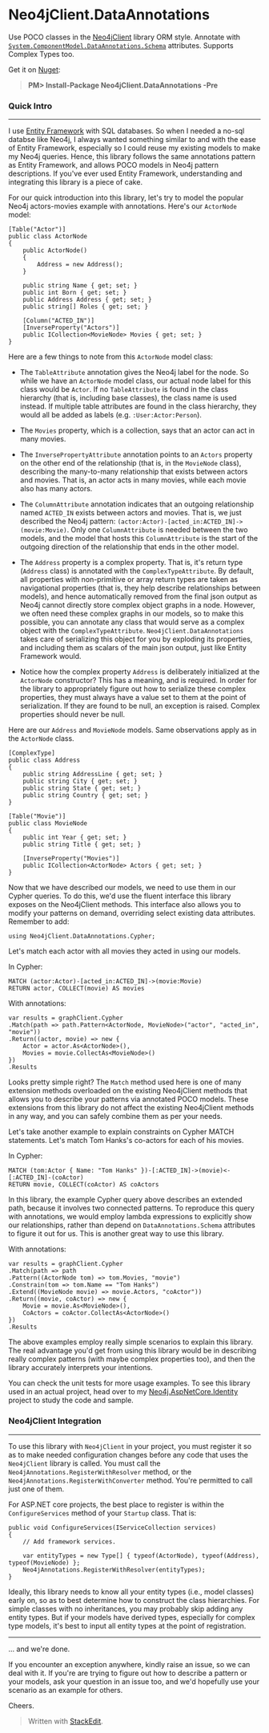 # Neo4jClient.DataAnnotations #
Use POCO classes in the [Neo4jClient](https://github.com/Readify/Neo4jClient) library ORM style. Annotate with [`System.ComponentModel.DataAnnotations.Schema`](https://msdn.microsoft.com/en-us/library/system.componentmodel.dataannotations.schema) attributes. Supports Complex Types too.

Get it on [Nuget](https://www.nuget.org/packages/Neo4jClient.DataAnnotations/1.0.1-beta):

> **PM> Install-Package Neo4jClient.DataAnnotations -Pre**

### Quick Intro ###
----------
I use [Entity Framework](https://github.com/aspnet/EntityFramework) with SQL databases. So when I needed a no-sql databse like Neo4j, I always wanted something similar to and with the ease of Entity Framework, especially so I could reuse my existing models to make my Neo4j queries. Hence, this library follows the same annotations pattern as Entity Framework, and allows POCO models in Neo4j pattern descriptions. If you've ever used Entity Framework, understanding and integrating this library is a piece of cake.

For our quick introduction into this library, let's try to model the popular Neo4j actors-movies example with annotations. Here's our `ActorNode` model:

    [Table("Actor")]
    public class ActorNode
    { 
	    public ActorNode()
	    {
	    	Address = new Address();
	    }
	    
	    public string Name { get; set; }
        public int Born { get; set; }
        public Address Address { get; set; }
        public string[] Roles { get; set; }
        
        [Column("ACTED_IN")]
        [InverseProperty("Actors")]
        public ICollection<MovieNode> Movies { get; set; }
    }

Here are a few things to note from this `ActorNode` model class:

 - The `TableAttribute` annotation gives the Neo4j label for the node. So while we have an `ActorNode` model class, our actual node label for this class would be `Actor`. If no `TableAttribute` is found in the class hierarchy (that is, including base classes), the class name is used instead. If multiple table attributes are found in the class hierarchy, they would all be added as labels (e.g. `:User:Actor:Person`).
 
 - The `Movies` property, which is a collection, says that an actor can act in many movies.
 
 - The `InversePropertyAttribute` annotation points to an `Actors` property on the other end of the relationship (that is, in the `MovieNode` class), describing the many-to-many relationship that exists between actors and movies. That is, an actor acts in many movies, while each movie also has many actors.

 - The `ColumnAttribute` annotation indicates that an outgoing relationship named `ACTED_IN` exists between actors and movies. That is, we just described the Neo4j pattern: `(actor:Actor)-[acted_in:ACTED_IN]->(movie:Movie)`. Only one `ColumnAttribute` is needed between the two models, and the model that hosts this `ColumnAttribute` is the start of the outgoing direction of the relationship that ends in the other model.

 - The `Address` property is a complex property. That is, it's return type (`Address` class) is annotated with the `ComplexTypeAttribute`. By default, all properties with non-primitive or array return types are taken as navigational properties (that is, they help describe relationships between models), and hence automatically removed from the final json output as Neo4j cannot directly store complex object graphs in a node. However, we often need these complex graphs in our models, so to make this possible, you can annotate any class that would serve as a complex object with the `ComplexTypeAttribute`. `Neo4jClient.DataAnnotations` takes care of serializing this object for you by exploding its properties, and including them as scalars of the main json output, just like Entity Framework would. 

 - Notice how the complex property `Address` is deliberately initialized at the `ActorNode` constructor? This has a meaning, and is required. In order for the library to appropriately figure out how to serialize these complex properties, they must always have a value set to them at the point of serialization. If they are found to be null, an exception is raised. Complex properties should never be null.

Here are our `Address` and `MovieNode` models. Same observations apply as in the `ActorNode` class.
        
    [ComplexType]
    public class Address
    {
        public string AddressLine { get; set; }
        public string City { get; set; }
        public string State { get; set; }
        public string Country { get; set; }
    }
    
    [Table("Movie")]
    public class MovieNode
    {
	    public int Year { get; set; }
	    public string Title { get; set; }
	    
	    [InverseProperty("Movies")]
	    public ICollection<ActorNode> Actors { get; set; }
    }

Now that we have described our models, we need to use them in our Cypher queries. To do this, we'd use the fluent interface this library exposes on the Neo4jClient methods. This interface also allows you to modify your patterns on demand, overriding select existing data attributes. Remember to add:

    using Neo4jClient.DataAnnotations.Cypher;

Let's match each actor with all movies they acted in using our models.

In Cypher:

    MATCH (actor:Actor)-[acted_in:ACTED_IN]->(movie:Movie)
    RETURN actor, COLLECT(movie) AS movies

With annotations: 

    var results = graphClient.Cypher
    .Match(path => path.Pattern<ActorNode, MovieNode>("actor", "acted_in", "movie"))
    .Return((actor, movie) => new {
        Actor = actor.As<ActorNode>(),
        Movies = movie.CollectAs<MovieNode>()
    })
    .Results

Looks pretty simple right? The `Match` method used here is one of many extension methods overloaded on the existing Neo4jClient methods that allows you to describe your patterns via annotated POCO models. These extensions from this library do not affect the existing Neo4jClient methods in any way, and you can safely combine them as per your needs.

Let's take another example to explain constraints on Cypher MATCH statements. Let's match Tom Hanks's co-actors for each of his movies.

In Cypher:

    MATCH (tom:Actor { Name: "Tom Hanks" })-[:ACTED_IN]->(movie)<-[:ACTED_IN]-(coActor)
    RETURN movie, COLLECT(coActor) AS coActors

In this library, the example Cypher query above describes an extended path, because it involves two connected patterns. To reproduce this query with annotations, we would employ lambda expressions to explicitly show our relationships, rather than depend on `DataAnnotations.Schema` attributes to figure it out for us. This is another great way to use this library.

With annotations:

    var results = graphClient.Cypher
    .Match(path => path
    .Pattern((ActorNode tom) => tom.Movies, "movie")
    .Constrain(tom => tom.Name == "Tom Hanks")
    .Extend((MovieNode movie) => movie.Actors, "coActor"))
    .Return((movie, coActor) => new {
        Movie = movie.As<MovieNode>(),
        CoActors = coActor.CollectAs<ActorNode>()
    })
    .Results

The above examples employ really simple scenarios to explain this library. The real advantage you'd get from using this library would be in describing really complex patterns (with maybe complex properties too), and then the library accurately interprets your intentions.

You can check the unit tests for more usage examples. To see this library used in an actual project, head over to my [Neo4j.AspNetCore.Identity](https://github.com/francnuec/Neo4j.AspNetCore.Identity) project to study the code and sample.

### Neo4jClient Integration ###
----------
To use this library with `Neo4jClient` in your project, you must register it so as to make needed configuration changes before any code that uses the `Neo4jClient` library is called. You must call the `Neo4jAnnotations.RegisterWithResolver` method, or the `Neo4jAnnotations.RegisterWithConverter` method. You're permitted to call just one of them.

For ASP.NET core projects, the best place to register is within the `ConfigureServices` method of your `Startup` class. That is:

    public void ConfigureServices(IServiceCollection services)
    {
        // Add framework services.
        
        var entityTypes = new Type[] { typeof(ActorNode), typeof(Address), typeof(MovieNode) };
        Neo4jAnnotations.RegisterWithResolver(entityTypes);
    }
Ideally, this library needs to know all your entity types (i.e., model classes) early on, so as to best determine how to construct the class hierarchies. For simple classes with no inheritances, you may probably skip adding any entity types. But if your models have derived types, especially for complex type models, it's best to input all entity types at the point of registration.

----------
... and we're done.

If you encounter an exception anywhere, kindly raise an issue, so we can deal with it. If you're are trying to figure out how to describe a pattern or your models, ask your question in an issue too, and we'd hopefully use your scenario as an example for others.

Cheers.

>  
>  
> Written with [StackEdit](https://stackedit.io/).
